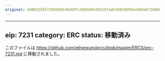 ```yaml
---
original: e880235557260360149e607c2684d043912bfad54d854b99eeb8dab72d9b6476
---
```


---
eip: 7231
category: ERC
status: 移動済み
---

このファイルは https://github.com/ethereum/ercs/blob/master/ERCS/erc-7231.md に移動されました。
